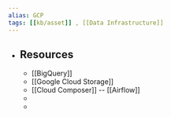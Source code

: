 ```yaml
---
alias: GCP
tags: [[kb/asset]] , [[Data Infrastructure]] 
---
```


- ## Resources
	- [[BigQuery]]
	- [[Google Cloud Storage]]
	- [[Cloud Composer]] -- [[Airflow]]
	-
	-